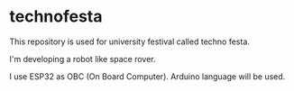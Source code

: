 # technofesta
This repository is used for university festival called techno festa. 

I'm developing a robot like space rover.

I use ESP32 as OBC (On Board Computer). Arduino language will be used.
